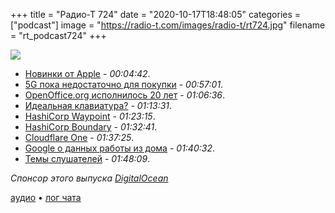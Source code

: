 +++
title = "Радио-Т 724"
date = "2020-10-17T18:48:05"
categories = ["podcast"]
image = "https://radio-t.com/images/radio-t/rt724.jpg"
filename = "rt_podcast724"
+++

![](https://radio-t.com/images/radio-t/rt724.jpg)

- [Новинки от Apple](https://www.shacknews.com/article/120882/all-reveals-announcements-from-apple-event-october-2020) - *00:04:42*.
- [5G пока недостаточно для покупки](https://www.zdnet.com/article/5g-is-no-reason-to-buy-the-iphone-12/) - *00:57:01*.
- [OpenOffice.org исполнилось 20 лет](https://www.opennet.ru/opennews/art.shtml?num=53876) - *01:06:36*.
- [Идеальная клавиатура?](https://gizmodo.com/this-is-the-perfect-keyboard-1845258727) - *01:13:31*.
- [HashiCorp Waypoint](https://www.hashicorp.com/blog/announcing-waypoint) - *01:23:15*.
- [HashiCorp Boundary](https://www.boundaryproject.io/) - *01:32:41*.
- [Cloudflare One](https://blog.cloudflare.com/introducing-cloudflare-one/) - *01:37:25*.
- [Google о данных работы из дома](https://www.theinformation.com/articles/googles-internal-data-show-engineers-found-it-harder-to-code-from-home) - *01:40:32*.
- [Темы слушателей](https://radio-t.com/p/2020/10/13/prep-724/) - *01:48:09*.

*Спонсор этого выпуска [DigitalOcean](https://do.co/radiot)*


[аудио](https://cdn.radio-t.com/rt_podcast724.mp3) • [лог чата](https://chat.radio-t.com/logs/radio-t-724.html)
<audio src="https://cdn.radio-t.com/rt_podcast724.mp3" preload="none"></audio>
